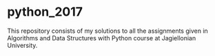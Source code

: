 # python_2017

This repository consists of my solutions to all the assignments given in Algorithms and Data Structures with Python course at Jagiellonian University.
